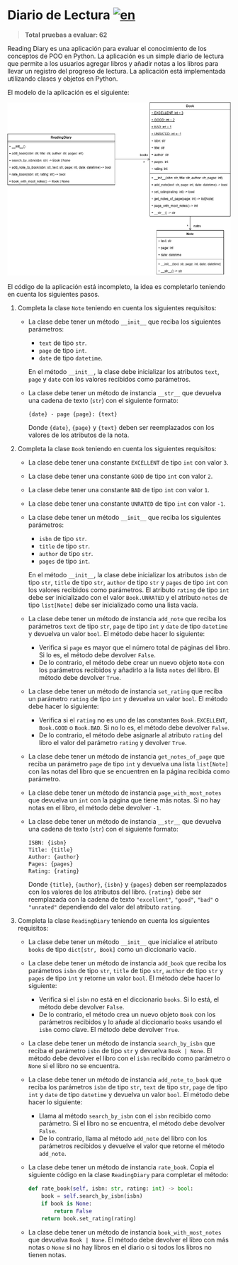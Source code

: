 # Diario de Lectura [![en](https://img.shields.io/badge/lang-en-blue)](README.md "English version")

> **Total pruebas a evaluar: 62**

Reading Diary es una aplicación para evaluar el conocimiento de los conceptos de POO en Python. La aplicación es un simple diario de lectura que permite a los usuarios agregar libros y añadir notas a los libros para llevar un registro del progreso de lectura. La aplicación está implementada utilizando clases y objetos en Python.

El modelo de la aplicación es el siguiente:

![Modelo del Diario de Lectura](assets/reading-diary-model.png)

El código de la aplicación está incompleto, la idea es completarlo teniendo en cuenta los siguientes pasos.

1. Completa la clase `Note` teniendo en cuenta los siguientes requisitos:
    - La clase debe tener un método `__init__` que reciba los siguientes parámetros:
        - `text` de tipo `str`.
        - `page` de tipo `int`.
        - `date` de tipo `datetime`.
        
        En el método `__init__`, la clase debe inicializar los atributos `text`, `page` y `date` con los valores recibidos como parámetros.
    - La clase debe tener un método de instancia `__str__` que devuelva una cadena de texto (`str`) con el siguiente formato:
        ```
        {date} - page {page}: {text}
        ```
        
        Donde `{date}`, `{page}` y `{text}` deben ser reemplazados con los valores de los atributos de la nota.

2. Completa la clase `Book` teniendo en cuenta los siguientes requisitos:
    - La clase debe tener una constante `EXCELLENT` de tipo `int` con valor `3`.
    - La clase debe tener una constante `GOOD` de tipo `int` con valor `2`.
    - La clase debe tener una constante `BAD` de tipo `int` con valor `1`.
    - La clase debe tener una constante `UNRATED` de tipo `int` con valor `-1`.

    - La clase debe tener un método `__init__` que reciba los siguientes parámetros:
        - `isbn` de tipo `str`.
        - `title` de tipo `str`.
        - `author` de tipo `str`.
        - `pages` de tipo `int`.
    
        En el método `__init__`, la clase debe inicializar los atributos `isbn` de tipo `str`, `title` de tipo `str`, `author` de tipo `str` y `pages` de tipo `int` con los valores recibidos como parámetros. El atributo `rating` de tipo `int` debe ser inicializado con el valor `Book.UNRATED` y el atributo `notes` de tipo `list[Note]` debe ser inicializado como una lista vacía.

    - La clase debe tener un método de instancia `add_note` que reciba los parámetros `text` de tipo `str`, `page` de tipo `int` y `date` de tipo `datetime` y devuelva un valor `bool`. El método debe hacer lo siguiente:
        - Verifica si `page` es mayor que el número total de páginas del libro. Si lo es, el método debe devolver `False`.
        - De lo contrario, el método debe crear un nuevo objeto `Note` con los parámetros recibidos y añadirlo a la lista `notes` del libro. El método debe devolver `True`.
    
    - La clase debe tener un método de instancia `set_rating` que reciba un parámetro `rating` de tipo `int` y devuelva un valor `bool`. El método debe hacer lo siguiente:
        - Verifica si el `rating` no es uno de las constantes `Book.EXCELLENT`, `Book.GOOD` o `Book.BAD`. Si no lo es, el método debe devolver `False`.
        - De lo contrario, el método debe asignarle al atributo `rating` del libro el valor del parámetro `rating` y devolver `True`.
    
    - La clase debe tener un método de instancia `get_notes_of_page` que reciba un parámetro `page` de tipo `int` y devuelva una lista `list[Note]` con las notas del libro que se encuentren en la página recibida como parámetro.

    - La clase debe tener un método de instancia `page_with_most_notes` que devuelva un `int` con la página que tiene más notas. Si no hay notas en el libro, el método debe devolver `-1`.

    - La clase debe tener un método de instancia `__str__` que devuelva una cadena de texto (`str`) con el siguiente formato:
        ```        
        ISBN: {isbn}
        Title: {title}
        Author: {author}
        Pages: {pages}
        Rating: {rating}
        ```
        
        Donde `{title}`, `{author}`, `{isbn}` y `{pages}` deben ser reemplazados con los valores de los atributos del libro. `{rating}` debe ser reemplazada con la cadena de texto `"excellent"`, `"good"`, `"bad"` o `"unrated"` dependiendo del valor del atributo `rating`.
    
3. Completa la clase `ReadingDiary` teniendo en cuenta los siguientes requisitos:

    - La clase debe tener un método `__init__` que inicialice el atributo `books` de tipo `dict[str, Book]` como un diccionario vacío.

    - La clase debe tener un método de instancia `add_book` que reciba los parámetros `isbn` de tipo `str`, `title` de tipo `str`, `author` de tipo `str` y `pages` de tipo `int` y retorne un valor `bool`. El método debe hacer lo siguiente:
        - Verifica si el `isbn` no está en el diccionario `books`. Si lo está, el método debe devolver `False`.
        - De lo contrario, el método crea un nuevo objeto `Book` con los parámetros recibidos y lo añade al diccionario `books` usando el `isbn` como clave. El método debe devolver `True`.
    
    - La clase debe tener un método de instancia `search_by_isbn` que reciba el parámetro `isbn` de tipo `str` y devuelva `Book | None`. El método debe devolver el libro con el `isbn` recibido como parámetro o `None` si el libro no se encuentra.

    - La clase debe tener un método de instancia `add_note_to_book` que reciba los parámetros `isbn` de tipo `str`, `text` de tipo `str`, `page` de tipo `int` y `date` de tipo `datetime` y devuelva un valor `bool`. El método debe hacer lo siguiente:
        - Llama al método `search_by_isbn` con el `isbn` recibido como parámetro. Si el libro no se encuentra, el método debe devolver `False`.
        - De lo contrario, llama al método `add_note` del libro con los parámetros recibidos y devuelve el valor que retorne el método `add_note`.

    - La clase debe tener un método de instancia `rate_book`. Copia el siguiente código en la clase `ReadingDiary` para completar el método:
        ```python
        def rate_book(self, isbn: str, rating: int) -> bool:
            book = self.search_by_isbn(isbn)
            if book is None:
                return False
            return book.set_rating(rating)
        ```
    
    - La clase debe tener un método de instancia `book_with_most_notes` que devuelva `Book | None`. El método debe devolver el libro con más notas o `None` si no hay libros en el diario o si todos los libros no tienen notas.
